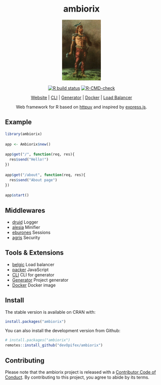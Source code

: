 <div align="center">

# ambiorix

<img src="man/figures/ambiorix.png" height = "200px"/>

<!-- badges: start -->
[![R build status](https://github.com/devOpifex/ambiorix/workflows/R-CMD-check/badge.svg)](https://github.com/devOpifex/ambiorix/actions)
[![R-CMD-check](https://github.com/devOpifex/ambiorix/workflows/R-CMD-check/badge.svg)](https://github.com/devOpifex/ambiorix/actions)
<!-- badges: end -->

[Website](https://ambiorix.dev) | [CLI](https://github.com/devOpifex/ambiorix-cli) | [Generator](https://github.com/devOpifex/ambiorix.generator) | [Docker](https://hub.docker.com/r/jcoenep/ambiorix) | [Load Balancer](github.com/devOpifex/belgic)

Web framework for R based on [httpuv](https://github.com/rstudio/httpuv) and inspired by [express.js](https://github.com/expressjs/express).

</div>


## Example

``` r
library(ambiorix)

app <- Ambiorix$new()

app$get("/", function(req, res){
  res$send("Hello!")
})

app$get("/about", function(req, res){
  res$send("About page")
})

app$start()
```

## Middlewares

- [druid](https://github.com/devOpifex/druid) Logger
- [alesia](https://github.com/devOpifex/alesia) Minifier
- [eburones](https://github.com/devOpifex/eburones) Sessions
- [agris](https://github.com/devOpifex/druid) Security

## Tools & Extensions

- [belgic](https://github.com/devOpifex/belgic) Load balancer
- [packer](https://github.com/JohnCoene/packer) JavaScript
- [CLI](https://github.com/devOpifex/ambiorix-cli) CLI for generator
- [Generator](https://github.com/devOpifex/ambiorix.generator) Project generator
- [Docker](https://hub.docker.com/r/jcoenep/ambiorix) Docker image

## Install

The stable version is available on CRAN with:

```r
install.packages("ambiorix")
```

You can also install the development version from Github:

```r
# install.packages("ambiorix")
remotes::install_github("devOpifex/ambiorix")
```

## Contributing

Please note that the ambiorix project is released with a [Contributor Code of Conduct](https://contributor-covenant.org/version/2/0/CODE_OF_CONDUCT.html). By contributing to this project, you agree to abide by its terms.

